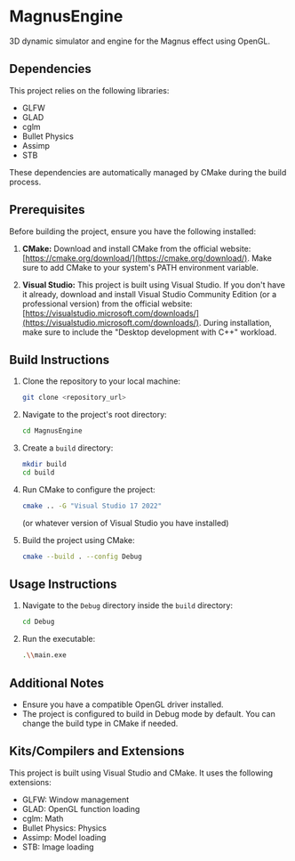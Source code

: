 # MagnusEngine

3D dynamic simulator and engine for the Magnus effect using OpenGL.

## Dependencies

This project relies on the following libraries:

-   GLFW
-   GLAD
-   cglm
-   Bullet Physics
-   Assimp
-   STB

These dependencies are automatically managed by CMake during the build process.

## Prerequisites

Before building the project, ensure you have the following installed:

1.  **CMake:** Download and install CMake from the official website: [https://cmake.org/download/](https://cmake.org/download/). Make sure to add CMake to your system's PATH environment variable.

2.  **Visual Studio:** This project is built using Visual Studio. If you don't have it already, download and install Visual Studio Community Edition (or a professional version) from the official website: [https://visualstudio.microsoft.com/downloads/](https://visualstudio.microsoft.com/downloads/). During installation, make sure to include the "Desktop development with C++" workload.

## Build Instructions

1.  Clone the repository to your local machine:

    ```bash
    git clone <repository_url>
    ```

2.  Navigate to the project's root directory:

    ```bash
    cd MagnusEngine
    ```

3.  Create a `build` directory:

    ```bash
    mkdir build
    cd build
    ```

4.  Run CMake to configure the project:

    ```bash
    cmake .. -G "Visual Studio 17 2022"

    ```
    (or whatever version of Visual Studio you have installed)

5.  Build the project using CMake:

    ```bash
    cmake --build . --config Debug
    ```

## Usage Instructions

1.  Navigate to the `Debug` directory inside the `build` directory:

    ```bash
    cd Debug
    ```

2.  Run the executable:

    ```bash
    .\\main.exe
    ```

## Additional Notes

-   Ensure you have a compatible OpenGL driver installed.
-   The project is configured to build in Debug mode by default. You can change the build type in CMake if needed.

## Kits/Compilers and Extensions

This project is built using Visual Studio and CMake. It uses the following extensions:

-   GLFW: Window management
-   GLAD: OpenGL function loading
-   cglm: Math
-   Bullet Physics: Physics
-   Assimp: Model loading
-   STB: Image loading
